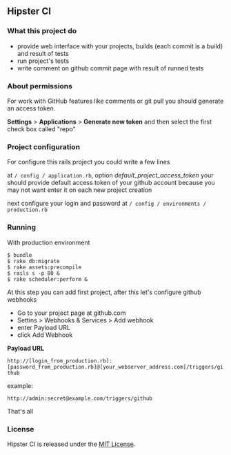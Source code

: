 ## Hipster CI

### What this project do

  - provide web interface with your projects, builds (each commit is a build) and result of tests
  - run project's tests
  - write comment on github commit page with result of runned tests

### About permissions

  For work with GitHub features like comments or git pull you should generate an access token.
  
  **Settings** > **Applications** > **Generate new token**
  and then select the first check box called "repo"
  
### Project configuration

  For configure this rails project you could write a few lines
  
  at `/ config / application.rb`, option *default_project_access_token* your should provide
  default access token of your github account because you may not want enter it on each new project creation
  
  next configure your login and password at `/ config / environments / production.rb`
  
### Running

  With production environment
  
  ```
  $ bundle
  $ rake db:migrate
  $ rake assets:precompile
  $ rails s -p 80 &
  $ rake scheduler:perform &
  ```
  
  At this step you can add first project, after this let's configure github webhooks

  - Go to your project page at github.com
  - Settins > Webhooks & Services > Add webhook
  - enter Payload URL
  - click Add Webhook
  
  **Payload URL**

  `http://[login_from_production.rb]:[password_from_production.rb]@[your_webserver_address.com]/triggers/github`
  
  example:
  
  `http://admin:secret@example.com/triggers/github`
  
  That's all

### License

Hipster CI is released under the [MIT License](http://www.opensource.org/licenses/MIT).
